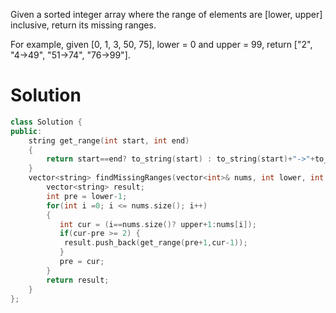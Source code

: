 Given a sorted integer array where the range of elements are [lower, upper] inclusive, return its missing ranges.

For example, given [0, 1, 3, 50, 75], lower = 0 and upper = 99, return ["2", "4->49", "51->74", "76->99"].

# Solution

```cpp
class Solution {
public:
    string get_range(int start, int end)
    {
        return start==end? to_string(start) : to_string(start)+"->"+to_string(end);
    }
    vector<string> findMissingRanges(vector<int>& nums, int lower, int upper) {
        vector<string> result;
        int pre = lower-1;
        for(int i =0; i <= nums.size(); i++)
        {
           int cur = (i==nums.size()? upper+1:nums[i]);
           if(cur-pre >= 2) {
            result.push_back(get_range(pre+1,cur-1));
           }
           pre = cur;
        }
        return result;
    }
};
```

